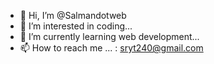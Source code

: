 - 👋 Hi, I’m @Salmandotweb
- 👀 I’m interested in coding...
- 🌱 I’m currently learning web development...
- 📫 How to reach me ... : sryt240@gmail.com

<!---
Salman-Webs/Salman-Webs is a ✨ special ✨ repository because its `README.md` (this file) appears on your GitHub profile.
You can click the Preview link to take a look at your changes.
--->
